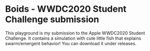 # Boids - WWDC2020 Student Challenge submission
This playground is my submission to the Apple WWDC2020 Student Challenge. It contains a simulation with cute little fish that explains swarm/emergent behavior! You can download it under releases.
